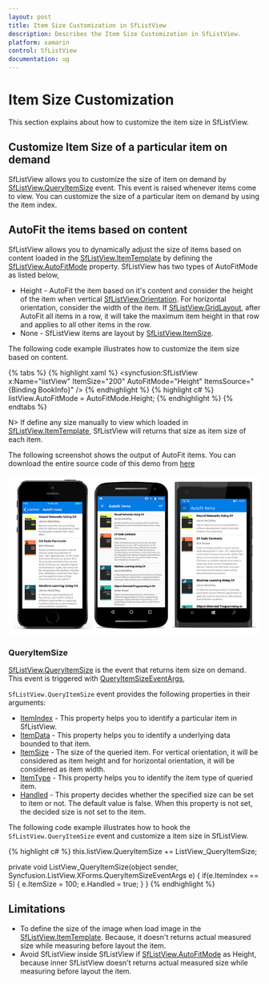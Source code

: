```yaml
---
layout: post
title: Item Size Customization in SfListView
description: Describes the Item Size Customization in SfListView.
platform: xamarin
control: SfListView
documentation: ug
---
```


# Item Size Customization

This section explains about how to customize the item size in SfListView.

## Customize Item Size of a particular item on demand

SfListView allows you to customize the size of item on demand by [SfListView.QueryItemSize](https://help.syncfusion.com/cr/cref_files/xamarin/sflistview/Syncfusion.SfListView.XForms~Syncfusion.ListView.XForms.SfListView~QueryItemSize_EV.html) event. This event is raised whenever items come to view. You can customize the size of a particular item on demand by using the item index.

## AutoFit the items based on content

SfListView allows you to dynamically adjust the size of items based on content loaded in the [SfListView.ItemTemplate](https://help.syncfusion.com/cr/cref_files/xamarin/sflistview/Syncfusion.SfListView.XForms~Syncfusion.ListView.XForms.SfListView~ItemTemplate.html) by defining the [SfListView.AutoFitMode](https://help.syncfusion.com/cr/cref_files/xamarin/sflistview/Syncfusion.SfListView.XForms~Syncfusion.ListView.XForms.SfListView~AutoFitMode.html) property. SfListView has two types of AutoFitMode as listed below,

* Height - AutoFit the item based on it's content and consider the height of the item when vertical [SfListView.Orientation](https://help.syncfusion.com/cr/cref_files/xamarin/sflistview/Syncfusion.SfListView.XForms~Syncfusion.ListView.XForms.SfListView~Orientation.html). For horizontal orientation, consider the width of the item. If [SfListView.GridLayout](https://help.syncfusion.com/cr/cref_files/xamarin/sflistview/Syncfusion.SfListView.XForms~Syncfusion.ListView.XForms.GridLayout.html), after AutoFit all items in a row, it will take the maximum item height in that row and applies to all other items in the row.
* None - SfListView items are layout by [SfListView.ItemSize](https://help.syncfusion.com/cr/cref_files/xamarin/sflistview/Syncfusion.SfListView.XForms~Syncfusion.ListView.XForms.SfListView~ItemSize.html).

The following code example illustrates how to customize the item size based on content.

{% tabs %}
{% highlight xaml %}
<syncfusion:SfListView x:Name="listView" 
                     ItemSize="200"
                     AutoFitMode="Height"
                     ItemsSource="{Binding BookInfo}" />
{% endhighlight %}
{% highlight c# %}
listView.AutoFitMode = AutoFitMode.Height; 
{% endhighlight %}
{% endtabs %}

N> If define any size manually to view which loaded in [SfListView.ItemTemplate](https://help.syncfusion.com/cr/cref_files/xamarin/sflistview/Syncfusion.SfListView.XForms~Syncfusion.ListView.XForms.SfListView~ItemTemplate.html), SfListView will returns that size as item size of each item. 

The following screenshot shows the output of AutoFit items. You can download the entire source code of this demo from [here](http://files2.syncfusion.com/Xamarin.Forms/Samples/ListView_AutoFitItems.zip)

![](SfListView_images/AutofitItems.png)

### QueryItemSize

[SfListView.QueryItemSize](https://help.syncfusion.com/cr/cref_files/xamarin/sflistview/Syncfusion.SfListView.XForms~Syncfusion.ListView.XForms.SfListView~QueryItemSize_EV.html) is the event that returns item size on demand. This event is triggered with [QueryItemSizeEventArgs](https://help.syncfusion.com/cr/cref_files/xamarin/sflistview/Syncfusion.SfListView.XForms~Syncfusion.ListView.XForms.QueryItemSizeEventArgs.html),

`SfListView.QueryItemSize` event provides the following properties in their arguments:

* [ItemIndex](https://help.syncfusion.com/cr/cref_files/xamarin/sflistview/Syncfusion.SfListView.XForms~Syncfusion.ListView.XForms.QueryItemSizeEventArgs~ItemIndex.html) - This property helps you to identify a particular item in SfListView. 
* [ItemData](https://help.syncfusion.com/cr/cref_files/xamarin/sflistview/Syncfusion.SfListView.XForms~Syncfusion.ListView.XForms.QueryItemSizeEventArgs~ItemData.html) - This property helps you to identify a underlying data bounded to that item.
* [ItemSize](https://help.syncfusion.com/cr/cref_files/xamarin/sflistview/Syncfusion.SfListView.XForms~Syncfusion.ListView.XForms.QueryItemSizeEventArgs~ItemSize.html) - The size of the queried item. For vertical orientation, it will be considered as item height and for horizontal orientation, it will be considered as item width.
* [ItemType](https://help.syncfusion.com/cr/cref_files/xamarin/sflistview/Syncfusion.SfListView.XForms~Syncfusion.ListView.XForms.QueryItemSizeEventArgs~ItemType.html) - This property helps you to identify the item type of queried item.
* [Handled](https://help.syncfusion.com/cr/cref_files/xamarin/sflistview/Syncfusion.SfListView.XForms~Syncfusion.ListView.XForms.QueryItemSizeEventArgs~Handled.html) - This property decides whether the specified size can be set to item or not. The default value is false. When this property is not set, the decided size is not set to the item.

The following code example illustrates how to hook the `SfListView.QueryItemSize` event and customize a item size in SfListView.

{% highlight c# %}
this.listView.QueryItemSize += ListView_QueryItemSize;

private void ListView_QueryItemSize(object sender, Syncfusion.ListView.XForms.QueryItemSizeEventArgs e)
{
    if(e.ItemIndex == 5)
    {
        e.ItemSize = 100;
        e.Handled = true;
    }
}
{% endhighlight %}

## Limitations

* To define the size of the image when load image in the [SfListView.ItemTemplate](https://help.syncfusion.com/cr/cref_files/xamarin/sflistview/Syncfusion.SfListView.XForms~Syncfusion.ListView.XForms.SfListView~ItemTemplate.html). Because, it doesn't returns actual measured size while measuring before layout the item.
* Avoid SfListView inside SfListView if [SfListView.AutoFitMode](https://help.syncfusion.com/cr/cref_files/xamarin/sflistview/Syncfusion.SfListView.XForms~Syncfusion.ListView.XForms.SfListView~AutoFitMode.html) as Height, because inner SfListView doesn't returns actual measured size while measuring before layout the item.